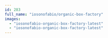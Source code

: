 ```yaml
---
id: 283
full_name: "iosonofabio/organic-box-factory"
images: 
  - "iosonofabio-organic-box-factory-latest"
  - "iosonofabio-organic-box-factory-latest"
---
```


